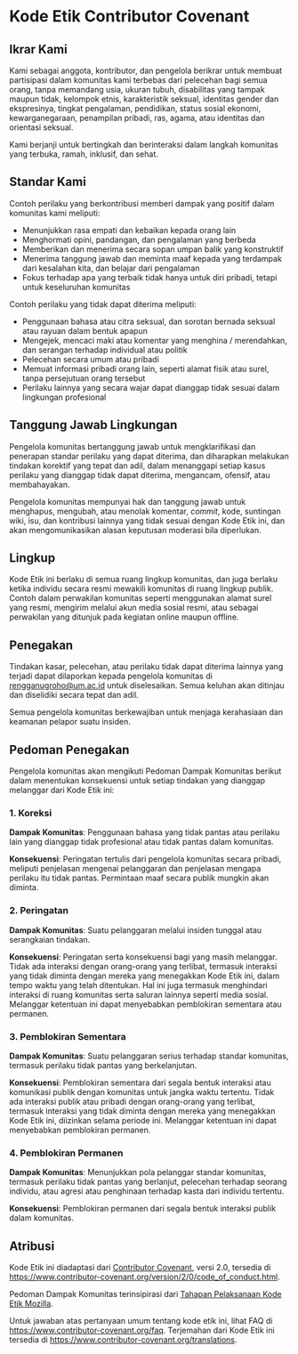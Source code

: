 
# Kode Etik Contributor Covenant

## Ikrar Kami

Kami sebagai anggota, kontributor, dan pengelola berikrar untuk membuat
partisipasi dalam komunitas kami terbebas dari pelecehan bagi semua orang,
tanpa memandang usia, ukuran tubuh, disabilitas yang tampak maupun tidak,
kelompok etnis, karakteristik seksual, identitas gender dan ekspresinya, tingkat
pengalaman, pendidikan, status sosial ekonomi, kewarganegaraan, penampilan
pribadi, ras, agama, atau identitas dan orientasi seksual.

Kami berjanji untuk bertingkah dan berinteraksi dalam langkah komunitas yang
terbuka, ramah, inklusif, dan sehat.

## Standar Kami

Contoh perilaku yang berkontribusi memberi dampak yang positif dalam
komunitas kami meliputi:

* Menunjukkan rasa empati dan kebaikan kepada orang lain
* Menghormati opini, pandangan, dan pengalaman yang berbeda
* Memberikan dan menerima secara sopan umpan balik yang konstruktif
* Menerima tanggung jawab dan meminta maaf kepada yang terdampak dari kesalahan
  kita, dan belajar dari pengalaman
* Fokus terhadap apa yang terbaik tidak hanya untuk diri pribadi, tetapi untuk
  keseluruhan komunitas

Contoh perilaku yang tidak dapat diterima meliputi:

* Penggunaan bahasa atau citra seksual, dan sorotan bernada seksual atau rayuan
  dalam bentuk apapun
* Mengejek, mencaci maki atau komentar yang menghina / merendahkan, dan serangan terhadap
  individual atau politik
* Pelecehan secara umum atau pribadi
* Memuat informasi pribadi orang lain, seperti alamat fisik atau surel,
  tanpa persejutuan orang tersebut
* Perilaku lainnya yang secara wajar dapat dianggap tidak sesuai dalam
  lingkungan profesional

## Tanggung Jawab Lingkungan

Pengelola komunitas bertanggung jawab untuk mengklarifikasi dan penerapan
standar perilaku yang dapat diterima, dan diharapkan melakukan tindakan
korektif yang tepat dan adil, dalam menanggapi setiap kasus perilaku yang dianggap
tidak dapat diterima, mengancam, ofensif, atau membahayakan.

Pengelola komunitas mempunyai hak dan tanggung jawab untuk menghapus, mengubah,
atau menolak komentar, *commit*, kode, suntingan wiki, isu, dan kontribusi lainnya
yang tidak sesuai dengan Kode Etik ini, dan akan mengomunikasikan alasan
keputusan moderasi bila diperlukan.

## Lingkup

Kode Etik ini berlaku di semua ruang lingkup komunitas, dan juga berlaku ketika
individu secara resmi mewakili komunitas di ruang lingkup publik.
Contoh dalam perwakilan komunitas seperti menggunakan alamat surel yang resmi,
mengirim melalui akun media sosial resmi, atau sebagai
perwakilan yang ditunjuk pada kegiatan online maupun offline.

## Penegakan

Tindakan kasar, pelecehan, atau perilaku tidak dapat diterima lainnya yang terjadi
dapat dilaporkan kepada pengelola komunitas di [rengganugroho@um.ac.id](mailto:rengganugroho@um.ac.id) untuk
diselesaikan.
Semua keluhan akan ditinjau dan diselidiki secara tepat dan adil.

Semua pengelola komunitas berkewajiban untuk menjaga kerahasiaan dan keamanan
pelapor suatu insiden.

## Pedoman Penegakan

Pengelola komunitas akan mengikuti Pedoman Dampak Komunitas berikut dalam
menentukan konsekuensi untuk setiap tindakan yang dianggap melanggar dari
Kode Etik ini:

### 1. Koreksi

**Dampak Komunitas**: Penggunaan bahasa yang tidak pantas atau perilaku lain
yang dianggap tidak profesional atau tidak pantas dalam komunitas.

**Konsekuensi**: Peringatan tertulis dari pengelola komunitas secara pribadi,
meliputi penjelasan mengenai pelanggaran dan penjelasan mengapa perilaku itu
tidak pantas. Permintaan maaf secara publik mungkin akan diminta.

### 2. Peringatan

**Dampak Komunitas**: Suatu pelanggaran melalui insiden tunggal atau
serangkaian tindakan.

**Konsekuensi**: Peringatan serta konsekuensi bagi yang masih melanggar.
Tidak ada interaksi dengan orang-orang yang terlibat, termasuk interaksi yang
tidak diminta dengan mereka yang menegakkan Kode Etik ini, dalam tempo waktu yang
telah ditentukan. Hal ini juga termasuk menghindari interaksi di ruang
komunitas serta saluran lainnya seperti media sosial. Melanggar ketentuan ini
dapat menyebabkan pemblokiran sementara atau permanen.

### 3. Pemblokiran Sementara

**Dampak Komunitas**: Suatu pelanggaran serius terhadap standar komunitas,
termasuk perilaku tidak pantas yang berkelanjutan.

**Konsekuensi**: Pemblokiran sementara dari segala bentuk interaksi atau
komunikasi publik dengan komunitas untuk jangka waktu tertentu. Tidak ada
interaksi publik atau pribadi dengan orang-orang yang terlibat, termasuk
interaksi yang tidak diminta dengan mereka yang menegakkan Kode Etik ini,
diizinkan selama periode ini. Melanggar ketentuan ini dapat menyebabkan
pemblokiran permanen.

### 4. Pemblokiran Permanen

**Dampak Komunitas**: Menunjukkan pola pelanggar standar komunitas, termasuk
perilaku tidak pantas yang berlanjut, pelecehan terhadap seorang individu,
atau agresi atau penghinaan terhadap kasta dari individu tertentu.

**Konsekuensi**: Pemblokiran permanen dari segala bentuk interaksi publik dalam
komunitas.

## Atribusi

Kode Etik ini diadaptasi dari [Contributor Covenant][homepage], versi 2.0,
tersedia di
<https://www.contributor-covenant.org/version/2/0/code_of_conduct.html>.

Pedoman Dampak Komunitas terinsipirasi dari [Tahapan Pelaksanaan Kode Etik
Mozilla](https://github.com/mozilla/diversity).

[homepage]: https://www.contributor-covenant.org

Untuk jawaban atas pertanyaan umum tentang kode etik ini, lihat FAQ di
<https://www.contributor-covenant.org/faq>. Terjemahan dari Kode Etik ini tersedia
di <https://www.contributor-covenant.org/translations>.
